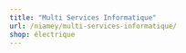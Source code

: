 ```yaml
---
title: "Multi Services Informatique"
url: /niamey/multi-services-informatique/
shop: électrique
---
```

